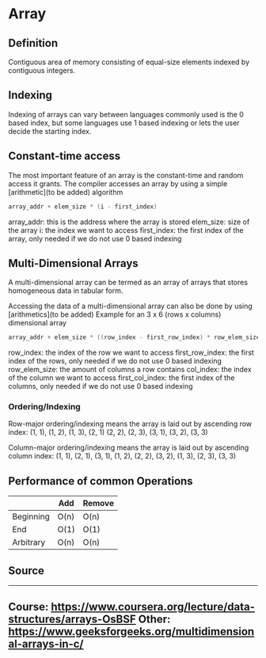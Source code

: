 # Array

## Definition

Contiguous area of memory consisting of equal-size elements indexed by contiguous integers.

## Indexing

Indexing of arrays can vary between languages commonly used is the 0 based index, but some languages use 1 based indexing or lets the user decide the starting index.

## Constant-time access

The most important feature of an array is the constant-time and random access it grants.
The compiler accesses an array by using a simple [arithmetic](to be added) algorithm

```Java
array_addr + elem_size * (i - first_index)
```

array_addr: this is the address where the array is stored
elem_size: size of the array
i: the index we want to access
first_index: the first index of the array, only needed if we do not use 0 based indexing

## Multi-Dimensional Arrays

A multi-dimensional array can be termed as an array of arrays that stores homogeneous data in tabular form.

Accessing the data of a multi-dimensional array can also be done by using [arithmetics](to be added)
Example for an 3 x 6 (rows x columns) dimensional array

```Java
array_addr + elem_size * ((row_index - first_row_index) * row_elem_size + (col_index - first_col_index))
```

row_index: the index of the row we want to access
first_row_index: the first index of the rows, only needed if we do not use 0 based indexing
row_elem_size: the amount of columns a row contains
col_index: the index of the column we want to access
first_col_index: the first index of the columns, only needed if we do not use 0 based indexing

### Ordering/Indexing

Row-major ordering/indexing means the array is laid out by ascending row index:
(1, 1), (1, 2), (1, 3), (2, 1) (2, 2), (2, 3), (3, 1), (3, 2), (3, 3)

Column-major ordering/indexing means the array is laid out by ascending column index:
(1, 1), (2, 1), (3, 1), (1, 2), (2, 2), (3, 2), (1, 3), (2, 3), (3, 3)

## Performance of common Operations

|           | Add  | Remove |
| --------- | ---- | ------ |
| Beginning | O(n) |  O(n)  |
| End       | O(1) |  O(1)  |
| Arbitrary | O(n) |  O(n)  |

## Source

---

Course: <https://www.coursera.org/lecture/data-structures/arrays-OsBSF>
Other: <https://www.geeksforgeeks.org/multidimensional-arrays-in-c/>
---
